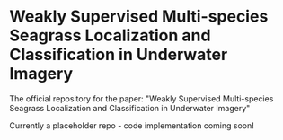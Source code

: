 # Weakly Supervised Multi-species Seagrass Localization and Classification in Underwater Imagery

The official repository for the paper: "Weakly Supervised Multi-species Seagrass Localization and Classification in Underwater Imagery"

Currently a placeholder repo - code implementation coming soon!

